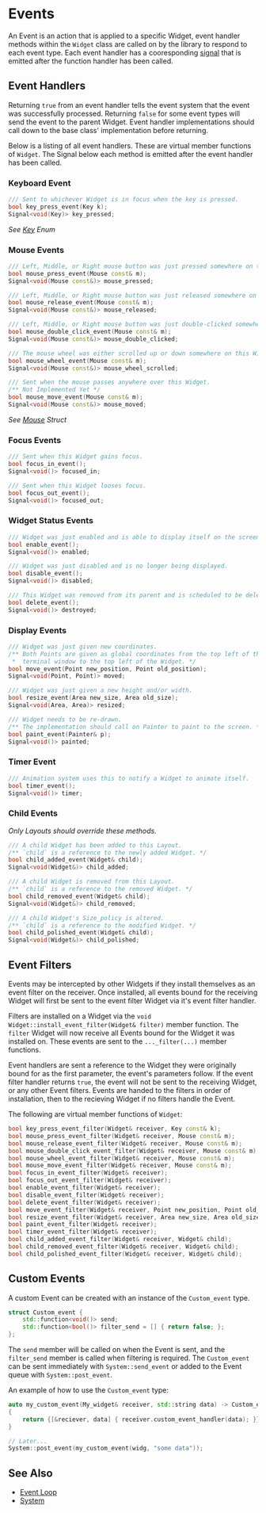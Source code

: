 # Events

An Event is an action that is applied to a specific Widget, event handler
methods within the `Widget` class are called on by the library to respond to
each event type. Each event handler has a cooresponding [signal](signals.md)
that is emitted after the function handler has been called.

## Event Handlers

Returning `true` from an event handler tells the event system that the event was
successfully processed. Returning `false` for some event types will send the
event to the parent Widget. Event handler implementations should call down to
the base class' implementation before returning.

Below is a listing of all event handlers. These are virtual member functions of
`Widget`. The Signal below each method is emitted after the event handler has
been called.

### Keyboard Event

```cpp
/// Sent to whichever Widget is in focus when the key is pressed.
bool key_press_event(Key k);
Signal<void(Key)> key_pressed;
```

*See [Key](key.md) Enum*

### Mouse Events

```cpp
/// Left, Middle, or Right mouse button was just pressed somewhere on this Widget.
bool mouse_press_event(Mouse const& m);
Signal<void(Mouse const&)> mouse_pressed;

/// Left, Middle, or Right mouse button was just released somewhere on this Widget.
bool mouse_release_event(Mouse const& m);
Signal<void(Mouse const&)> mouse_released;

/// Left, Middle, or Right mouse button was just double-clicked somewhere on this Widget.
bool mouse_double_click_event(Mouse const& m);
Signal<void(Mouse const&)> mouse_double_clicked;

/// The mouse wheel was either scrolled up or down somewhere on this Widget.
bool mouse_wheel_event(Mouse const& m);
Signal<void(Mouse const&)> mouse_wheel_scrolled;

/// Sent when the mouse passes anywhere over this Widget.
/** Not Implemented Yet */
bool mouse_move_event(Mouse const& m);
Signal<void(Mouse const&)> mouse_moved;
```

*See [Mouse](mouse.md) Struct*

### Focus Events

```cpp
/// Sent when this Widget gains focus.
bool focus_in_event();
Signal<void()> focused_in;

/// Sent when this Widget looses focus.
bool focus_out_event();
Signal<void()> focused_out;
```

### Widget Status Events

```cpp
/// Widget was just enabled and is able to display itself on the screen.
bool enable_event();
Signal<void()> enabled;

/// Widget was just disabled and is no longer being displayed.
bool disable_event();
Signal<void()> disabled;

/// This Widget was removed from its parent and is scheduled to be deleted after this event is processed.
bool delete_event();
Signal<void()> destroyed;
```

### Display Events

```cpp
/// Widget was just given new coordinates.
/** Both Points are given as global coordinates from the top left of the
 *  terminal window to the top left of the Widget. */
bool move_event(Point new_position, Point old_position);
Signal<void(Point, Point)> moved;

/// Widget was just given a new height and/or width.
bool resize_event(Area new_size, Area old_size);
Signal<void(Area, Area)> resized;

/// Widget needs to be re-drawn.
/** The implementation should call on Painter to paint to the screen. */
bool paint_event(Painter& p);
Signal<void()> painted;
```

### Timer Event

```cpp
/// Animation system uses this to notify a Widget to animate itself.
bool timer_event();
Signal<void()> timer;
```

### Child Events

*Only Layouts should override these methods.*

```cpp
/// A child Widget has been added to this Layout.
/** `child` is a reference to the newly added Widget. */
bool child_added_event(Widget& child);
Signal<void(Widget&)> child_added;

/// A child Widget is removed from this Layout.
/** `child` is a reference to the removed Widget. */
bool child_removed_event(Widget& child);
Signal<void(Widget&)> child_removed;

/// A child Widget's Size_policy is altered.
/** `child` is a reference to the modified Widget. */
bool child_polished_event(Widget& child);
Signal<void(Widget&)> child_polished;
```

## Event Filters

Events may be intercepted by other Widgets if they install themselves as an
event filter on the receiver. Once installed, all events bound for the receiving
Widget will first be sent to the event filter Widget via it's event filter
handler.

Filters are installed on a Widget via the `void
Widget::install_event_filter(Widget& filter)` member function. The `filter`
Widget will now receive all Events bound for the Widget it was installed on.
These events are sent to the `..._filter(...)` member functions.

Event handlers are sent a reference to the Widget they were originally bound for
as the first parameter, the event's parameters follow.  If the event filter
handler returns `true`, the event will not be sent to the receiving Widget, or
any other Event filters. Events are handed to the filters in order of
installation, then to the recieving Widget if no filters handle the Event.

The following are virtual member functions of `Widget`:

```cpp
bool key_press_event_filter(Widget& receiver, Key const& k);
bool mouse_press_event_filter(Widget& receiver, Mouse const& m);
bool mouse_release_event_filter(Widget& receiver, Mouse const& m);
bool mouse_double_click_event_filter(Widget& receiver, Mouse const& m);
bool mouse_wheel_event_filter(Widget& receiver, Mouse const& m);
bool mouse_move_event_filter(Widget& receiver, Mouse const& m);
bool focus_in_event_filter(Widget& receiver);
bool focus_out_event_filter(Widget& receiver);
bool enable_event_filter(Widget& receiver);
bool disable_event_filter(Widget& receiver);
bool delete_event_filter(Widget& receiver);
bool move_event_filter(Widget& receiver, Point new_position, Point old_position);
bool resize_event_filter(Widget& receiver, Area new_size, Area old_size);
bool paint_event_filter(Widget& receiver);
bool timer_event_filter(Widget& receiver);
bool child_added_event_filter(Widget& receiver, Widget& child);
bool child_removed_event_filter(Widget& receiver, Widget& child);
bool child_polished_event_filter(Widget& receiver, Widget& child);
```

## Custom Events

A custom Event can be created with an instance of the `Custom_event` type.

```cpp
struct Custom_event {
    std::function<void()> send;
    std::function<bool()> filter_send = [] { return false; };
};
```

The `send` member will be called on when the Event is sent, and the
`filter_send` member is called when filtering is required. The `Custom_event`
can be sent immediately with `System::send_event` or added to the Event queue
with `System::post_event`.

An example of how to use the `Custom_event` type:

```cpp
auto my_custom_event(My_widget& receiver, std::string data) -> Custom_event
{
    return {[&reciever, data] { receiver.custom_event_handler(data); }};
}

// Later...
System::post_event(my_custom_event(widg, "some data"));
```

## See Also

- [Event Loop](event-loop.md)
- [System](system.md)
